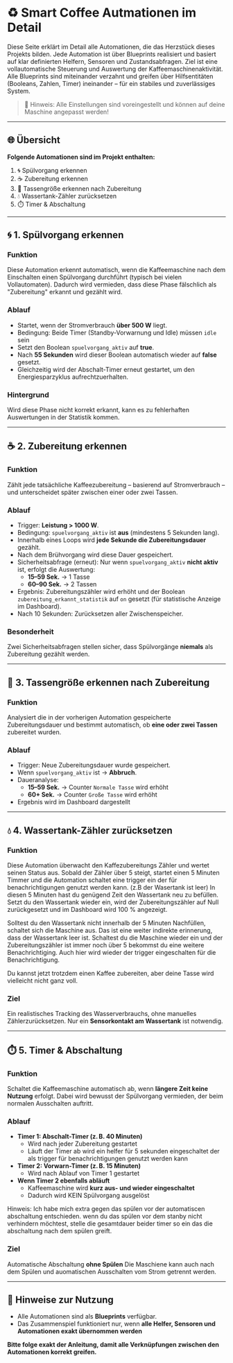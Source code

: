 # ♻️ **Smart Coffee Autmationen im Detail**

Diese Seite erklärt im Detail alle Automationen, die das Herzstück dieses Projekts bilden. Jede Automation ist über Blueprints realisiert und basiert auf klar definierten Helfern, Sensoren und Zustandsabfragen. Ziel ist eine vollautomatische Steuerung und Auswertung der Kaffeemaschinenaktivität. Alle Blueprints sind miteinander verzahnt und greifen über Hilfsentitäten (Booleans, Zahlen, Timer) ineinander – für ein stabiles und zuverlässiges System.

> 📌 Hinweis: Alle Einstellungen sind voreingestellt und können auf deine Maschine angepasst werden!
---

## 🌐 Übersicht

**Folgende Automationen sind im Projekt enthalten:**

1. 🌀 Spülvorgang erkennen
2. ☕️ Zubereitung erkennen
3. 🍵 Tassengröße erkennen nach Zubereitung
4. 💧 Wassertank-Zähler zurücksetzen
5. ⏱️ Timer & Abschaltung

---

## 🌀 1. Spülvorgang erkennen

### Funktion

Diese Automation erkennt automatisch, wenn die Kaffeemaschine nach dem Einschalten einen Spülvorgang durchführt (typisch bei vielen Vollautomaten). Dadurch wird vermieden, dass diese Phase fälschlich als "Zubereitung" erkannt und gezählt wird.

### Ablauf

- Startet, wenn der Stromverbrauch **über 500 W** liegt.
- Bedingung: Beide Timer (Standby-Vorwarnung und Idle) müssen `idle` sein 
- Setzt den Boolean `spuelvorgang_aktiv` auf **true**.
- Nach **55 Sekunden** wird dieser Boolean automatisch wieder auf **false** gesetzt.
- Gleichzeitig wird der Abschalt-Timer erneut gestartet, um den Energiesparzyklus aufrechtzuerhalten.

### Hintergrund

Wird diese Phase nicht korrekt erkannt, kann es zu fehlerhaften Auswertungen in der Statistik kommen.

---

## ☕️ 2. Zubereitung erkennen

### Funktion

Zählt jede tatsächliche Kaffeezubereitung – basierend auf Stromverbrauch – und unterscheidet später zwischen einer oder zwei Tassen.

### Ablauf

- Trigger: **Leistung > 1000 W**.
- Bedingung: `spuelvorgang_aktiv` ist **aus** (mindestens 5 Sekunden lang).
- Innerhalb eines Loops wird **jede Sekunde die Zubereitungsdauer** gezählt.
- Nach dem Brühvorgang wird diese Dauer gespeichert.
- Sicherheitsabfrage (erneut): Nur wenn `spuelvorgang_aktiv` **nicht aktiv** ist, erfolgt die Auswertung:
  - **15–59 Sek.** → 1 Tasse
  - **60–90 Sek.** → 2 Tassen
- Ergebnis: Zubereitungszähler wird erhöht und der Boolean `zubereitung_erkannt_statistik` auf `on` gesetzt (für statistische Anzeige im Dashboard).
- Nach 10 Sekunden: Zurücksetzen aller Zwischenspeicher.

### Besonderheit

Zwei Sicherheitsabfragen stellen sicher, dass Spülvorgänge **niemals** als Zubereitung gezählt werden.

---

## 🍵 3. Tassengröße erkennen nach Zubereitung

### Funktion

Analysiert die in der vorherigen Automation gespeicherte Zubereitungsdauer und bestimmt automatisch, ob **eine oder zwei Tassen** zubereitet wurden.

### Ablauf

- Trigger: Neue Zubereitungsdauer wurde gespeichert.
- Wenn `spuelvorgang_aktiv` ist → **Abbruch**.
- Daueranalyse:
  - **15–59 Sek.** → Counter `Normale Tasse` wird erhöht
  - **60+ Sek.** → Counter `Große Tasse` wird erhöht
- Ergebnis wird im Dashboard dargestellt
---

## 💧 4. Wassertank-Zähler zurücksetzen

### Funktion

Diese Automation überwacht den Kaffezubereitungs Zähler und wertet seinen Status aus. Sobald der Zähler über 5 steigt, startet einen 5 Minuten Timmer und die Automation schaltet eine trigger ein der für benachrichtigungen genutzt werden kann. (z.B der Wasertank ist leer) In diesen 5 Minuten hast du genügend Zeit den Wassertank neu zu befüllen. Setzt du den Wassertank wieder ein, wird der Zubereitungszähler auf Null zurückgesetzt und im Dashboard wird 100 % angezeigt.

Solltest du den Wassertank nicht innerhalb der 5 Minuten Nachfüllen, schaltet sich die Maschine aus. Das ist eine weiter indirekte erinnerung, dass der Wassertank leer ist. Schaltest du die Maschine wieder ein und der Zubereitungszähler ist immer noch über 5 bekommst du eine weitere Benachrichtiging. Auch hier wird wieder der trigger eingeschalten für die Benachrichtigung.

Du kannst jetzt trotzdem einen Kaffee zubereiten, aber deine Tasse wird vielleicht nicht ganz voll.

### Ziel

Ein realistisches Tracking des Wasserverbrauchs, ohne manuelles Zählerzurücksetzen. Nur ein **Sensorkontakt am Wassertank** ist notwendig.

---

## ⏱️ 5. Timer & Abschaltung

### Funktion

Schaltet die Kaffeemaschine automatisch ab, wenn **längere Zeit keine Nutzung** erfolgt. Dabei wird bewusst der Spülvorgang vermieden, der beim normalen Ausschalten auftritt.

### Ablauf

- **Timer 1: Abschalt-Timer (z. B. 40 Minuten)**
  - Wird nach jeder Zubereitung gestartet
  - Läuft der Timer ab wird ein helfer für 5 sekunden eingeschaltet der als trigger für benachrichtigungen genutzt werden kann
- **Timer 2: Vorwarn-Timer (z. B. 15 Minuten)**
  - Wird nach Ablauf von Timer 1 gestartet
- **Wenn Timer 2 ebenfalls abläuft**
  - Kaffeemaschine wird **kurz aus- und wieder eingeschaltet**
  - Dadurch wird KEIN Spülvorgang ausgelöst

Hinweis: Ich habe mich extra gegen das spülen vor der automatiscen abschaltung entschieden. wenn du das spülen vor dem stanby nicht verhindern möchtest, stelle die gesamtdauer beider timer so ein das die abschaltung nach dem spülen greift.
### Ziel

Automatische Abschaltung **ohne Spülen** Die Maschiene kann auch nach dem Spülen und auomatischen Ausschalten vom Strom getrennt werden.

---

## 🔗 Hinweise zur Nutzung

- Alle Automationen sind als **Blueprints** verfügbar.
- Das Zusammenspiel funktioniert nur, wenn **alle Helfer, Sensoren und Automationen exakt übernommen werden**

**Bitte folge exakt der Anleitung, damit alle Verknüpfungen zwischen den Automationen korrekt greifen.**
